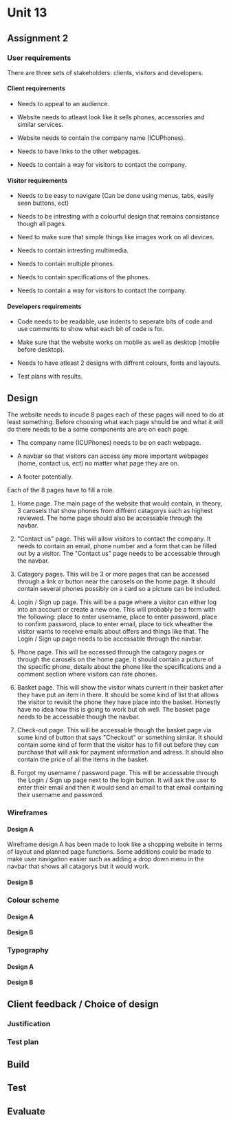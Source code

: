 # Unit 13

## Assignment 2

### User requirements

There are three sets of stakeholders: clients, visitors and developers.


#### Client requirements
+ Needs to appeal to an audience.

+ Website needs to atleast look like it sells phones, accessories and similar services.

+ Website needs to contain the company name (ICUPhones).

+ Needs to have links to the other webpages.

+ Needs to contain a way for visitors to contact the company.

#### Visitor requirements

+ Needs to be easy to navigate (Can be done using menus, tabs, easily seen buttons, ect)

+ Needs to be intresting with a colourful design that remains consistance though all pages.

+ Need to make sure that simple things like images work on all devices.

+ Needs to contain intresting multimedia.

+ Needs to contain multiple phones.

+ Needs to contain specifications of the phones.

+ Needs to contain a way for visitors to contact the company.

#### Developers requirements

+ Code needs to be readable, use indents to seperate bits of code and use comments to show what each bit of code is for.

+ Make sure that the website works on moblie as well as desktop (moblie before desktop).

+ Needs to have atleast 2 designs with diffrent colours, fonts and layouts.

+ Test plans with results.

## Design

The website needs to incude 8 pages each of these pages will need to do at least something. Before choosing what each page should be and what it will do there needs to be a some components are are on each page.

+ The company name (ICUPhones) needs to be on each webpage.

+ A navbar so that visitors can access any more important webpages (home, contact us, ect) no matter what page they are on.

+ A footer potentially.

Each of the 8 pages have to fill a role.

1. Home page. The main page of the website that would contain, in theory, 3 carosels that show phones from diffrent catagorys such as highest reviewed. The home page should also be accessable through the navbar.

2. "Contact us" page. This will allow visitors to contact the company. It needs to contain an email, phone number and a form that can be filled out by a visitor. The "Contact us" page needs to be accessable through the navbar.

3. Catagory pages. This will be 3 or more pages that can be accessed through a link or button near the carosels on the home page. It should contain several phones possibly on a card so a picture can be included.

4. Login / Sign up page. This will be a page where a visitor can either log into an account or create a new one. This will probably be a form with the following: place to enter username, place to enter password, place to confirm password, place to enter email, place to tick wheather the visitor wants to receive emails about offers and things like that. The Login / Sign up page needs to be accessable through the navbar.

5. Phone page. This will be accessed through the catagory pages or through the carosels on the home page. It should contain a picture of the specific phone, details about the phone like the specifications and a comment section where visitors can rate phones.

6. Basket page. This will show the visitor whats current in their basket after they have put an item in there. It should be some kind of list that allows the visitor to revisit the phone they have place into the basket. Honestly have no idea how this is going to work but oh well. The basket page needs to be accessable though the navbar.

7. Check-out page. This will be accessable though the basket page via some kind of button that says "Checkout" or something similar. It should contain some kind of form that the visitor has to fill out before they can purchase that will ask for payment information and adress. It should also contain the price of all the items in the basket.

8. Forgot my username / password page. This will be accessable through the Login / Sign up page next to the login button. It will ask the user to enter their email and then it would send an email to that email containing their username and password.

### Wireframes
#### Design A
Wireframe design A has been made to look like a shopping website in terms of layout and planned page functions. Some additions could be made to make user navigation easier such as adding a drop down menu in the navbar that shows all catagorys but it would work.
#### Design B

### Colour scheme

#### Design A

#### Design B

### Typography

#### Design A

#### Design B

## Client feedback / Choice of design

### Justification

### Test plan

## Build

## Test

## Evaluate